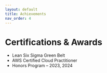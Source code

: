 ```yaml
---
layout: default
title: Achievements
nav_order: 4
---
```


# Certifications & Awards

- Lean Six Sigma Green Belt 
- AWS Certified Cloud Practitioner
- Honors Program – 2023, 2024
